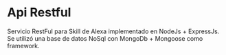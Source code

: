# Api Restful

Servicio RestFul para Skill de Alexa implementado en NodeJs + ExpressJs. Se utilizó una base de datos NoSql con MongoDb + Mongoose como framework.

